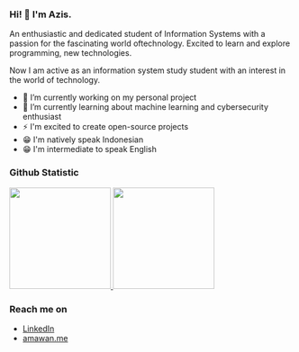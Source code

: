 ### Hi! 👋 I'm Azis.

An enthusiastic and dedicated student of Information Systems with a passion for the fascinating world oftechnology. Excited to learn and explore programming, new technologies.

Now I am active as an information system study student with an interest in the world of technology.

- 🔭 I’m currently working on my personal project
- 🌱 I’m currently learning about machine learning and cybersecurity enthusiast
- ⚡  I'm excited to create open-source projects
- 😁 I'm natively speak Indonesian
- 😁 I'm intermediate to speak English

  
### Github Statistic
<p align="left">
<a href="https://github.com/azissukmawan">
  <img height="180em" src="https://github-readme-stats-eight-theta.vercel.app/api?username=azissukmawan&show_icons=true&theme=algolia&include_all_commits=true&count_private=true"/>
  <img height="180em" src="https://github-readme-stats-eight-theta.vercel.app/api/top-langs/?username=azissukmawan&layout=compact&langs_count=8&theme=algolia"/>
</a>
</p>

### Reach me on
- <a href="https://linkedin.com/in/abdul-azis-sukmawan/">LinkedIn</a>
- <a href="https://www.amawan.me/">amawan.me</a>
